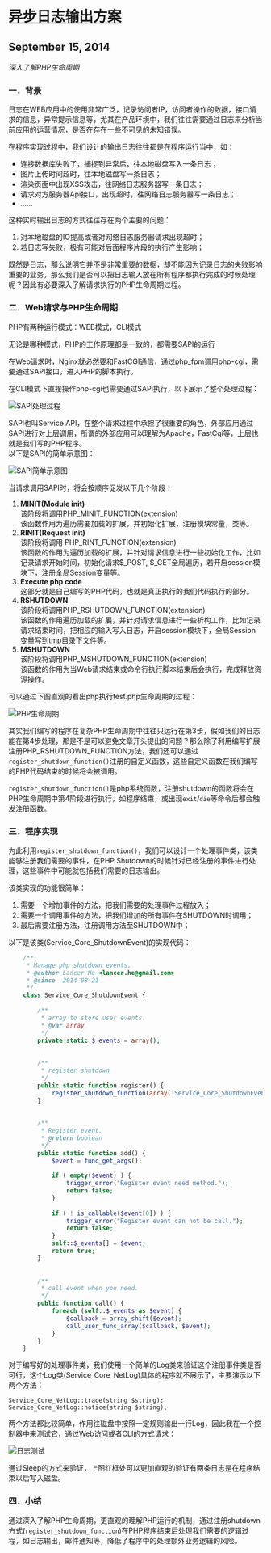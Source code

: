 # [异步日志输出方案][0]

## September 15, 2014

_深入了解PHP生命周期_

### 一．背景

日志在WEB应用中的使用非常广泛，记录访问者IP，访问者操作的数据，接口请求的信息，异常提示信息等，尤其在产品环境中，我们往往需要通过日志来分析当前应用的运营情况，是否在存在一些不可见的未知错误。

在程序实现过程中，我们设计的输出日志往往都是在程序运行当中，如：

* 连接数据库失败了，捕捉到异常后，往本地磁盘写入一条日志；
* 图片上传时间超时，往本地磁盘写一条日志；
* 渲染页面中出现XSS攻击，往网络日志服务器写一条日志；
* 请求对方服务器Api接口，出现超时，往网络日志服务器写一条日志；
* ……

这种实时输出日志的方式往往存在两个主要的问题：

1. 对本地磁盘的IO提高或者对网络日志服务器请求出现超时；
1. 若日志写失败，极有可能对后面程序片段的执行产生影响；

既然是日志，那么说明它并不是非常重要的数据，却不能因为记录日志的失败影响重要的业务，那么我们是否可以把日志输入放在所有程序都执行完成的时候处理呢？因此有必要深入了解请求执行的PHP生命周期过程。

### 二．Web请求与PHP生命周期

PHP有两种运行模式：WEB模式，CLI模式

无论是哪种模式，PHP的工作原理都是一致的，都需要SAPI的运行

在Web请求时，Nginx就必然要和FastCGI通信，通过php_fpm调用php-cgi，需要通过SAPI接口，进入PHP的脚本执行。

在CLI模式下直接操作php-cgi也需要通过SAPI执行，以下展示了整个处理过程：

![SAPI处理过程][1]

SAPI也叫Service API，在整个请求过程中承担了很重要的角色，外部应用通过SAPI进行对上层调用，所谓的外部应用可以理解为Apache，FastCgi等，上层也就是我们写的PHP程序。  
以下是SAPI的简单示意图：

![SAPI简单示意图][2]

当请求调用SAPI时，将会按顺序促发以下几个阶段：

1. **MINIT(Module init)**  
该阶段将调用PHP_MINIT_FUNCTION(extension)  
该函数作用为遍历需要加载的扩展，并初始化扩展，注册模块常量，类等。
1. **RINIT(Request init)**  
该阶段将调用 PHP_RINT_FUNCTION(extension)  
该函数的作用为遍历加载的扩展，并针对请求信息进行一些初始化工作，比如记录请求开始时间，初始化请求$_POST, $_GET全局遍历，若开启session模块下，注册全局Session变量等。
1. **Execute php code**  
这部分就是自己编写的PHP代码，也就是真正执行的我们代码执行的部分。
1. **RSHUTDOWN**  
该阶段将调用PHP_RSHUTDOWN_FUNCTION(extension)  
该函数的作用遍历加载的扩展，并针对请求信息进行一些析构工作，比如记录请求结束时间，把相应的输入写入日志，开启session模块下，全局Session变量写到tmp目录下文件等。
1. **MSHUTDOWN**  
该阶段将调用PHP_MSHUTDOWN_FUNCTION(extension)  
该函数的作用为当Web请求结束或命令行执行脚本结束后会执行，完成释放资源操作。

可以通过下图直观的看出php执行test.php生命周期的过程：

![PHP生命周期][3]

其实我们编写的程序在复杂PHP生命周期中往往只运行在第3步，假如我们的日志能在第4步处理，那是不是可以避免文章开头提出的问题？那么除了利用编写扩展注册PHP_RSHUTDOWN_FUNCTION方法，我们还可以通过`register_shutdown_function()`注册的自定义函数，这些自定义函数在我们编写的PHP代码结束的时候将会被调用。

`register_shutdown_function()`是php系统函数，注册shutdown的函数将会在PHP生命周期中第4阶段进行执行，如程序结束，或出现`exit`/`die`等命令后都会触发注册函数。

### 三．程序实现

为此利用`register_shutdown_function()`，我们可以设计一个处理事件类，该类能够注册我们需要的事件，在PHP Shutdown的时候针对已经注册的事件进行处理，这些事件中可能就包括我们需要的日志输出。

该类实现的功能很简单：

1. 需要一个增加事件的方法，把我们需要的处理事件过程放入；
1. 需要一个调用事件的方法，把我们增加的所有事件在SHUTDOWN时调用；
1. 最后需要注册方法，注册调用方法至SHUTDOWN中；

以下是该类(Service_Core_ShutdownEvent)的实现代码：

```php
    /**
     * Manage php shutdown events.
     * @author Lancer He <lancer.he@gmail.com>
     * @since  2014-08-21
     */
    class Service_Core_ShutdownEvent {
    
        /**
         * array to store user events.
         * @var array
         */
        private static $_events = array();
    
    
        /**
         * register shutdown
         */
        public static function register() {
            register_shutdown_function(array('Service_Core_ShutdownEvent', 'call'));
        }
    
    
        /**
         * Register event.
         * @return boolean
         */
        public static function add() {
            $event = func_get_args();
    
            if ( empty($event) ) {
                trigger_error("Register event need method.");
                return false;
            }
    
            if ( ! is_callable($event[0]) ) {
                trigger_error("Register event can not be call.");
                return false;
            }
            self::$_events[] = $event;
            return true;
        }
    
    
        /**
         * call event when you need.
         */
        public function call() {
            foreach (self::$_events as $event) {
                $callback = array_shift($event);
                call_user_func_array($callback, $event);
            }
        }
    }
```

对于编写好的处理事件类，我们使用一个简单的Log类来验证这个注册事件类是否可行，这个Log类(Service_Core_NetLog)具体的程序就不展示了，主要演示以下两个方法：

    Service_Core_NetLog::trace(string $string);
    Service_Core_NetLog::notice(string $string);

两个方法都比较简单，作用往磁盘中按照一定规则输出一行Log，因此我在一个控制器中来测试它，通过Web访问或者CLI的方式请求：

![日志测试][4]

通过Sleep的方式来验证，上图红框处可以更加直观的验证有两条日志是在程序结束以后写入磁盘。

### 四．小结

通过深入了解PHP生命周期，更直观的理解PHP运行的机制，通过注册shutdown方式(`register_shutdown_function`)在PHP程序结束后处理我们需要的逻辑过程，如日志输出，邮件通知等，降低了程序中的处理额外业务逻辑的风险。

[0]: http://www.crackedzone.com/asynchronous-log-output-scheme.html
[1]: ./img/log-0.jpg
[2]: ./img/log-1.jpg
[3]: ./img/log-2.jpg
[4]: ./img/log-3.jpg